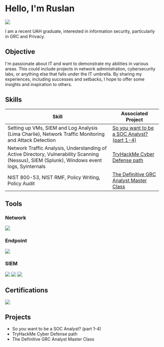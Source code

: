 
# Hello, I'm Ruslan 
<a href="https://www.linkedin.com/in/ruslan-s-gurkov-bb567b237/"><img src="https://img.shields.io/badge/-LinkedIn-0072b1?&style=for-the-badge&logo=linkedin&logoColor=white" /></a>

I am a recent UAH graduate, interested in information security, particularly in GRC and Privacy. 

## Objective
I'm passionate about IT and want to demonstrate my abilities in various areas. This could include projects in network administration, cybersecurity labs, or anything else that falls under the IT umbrella.
By sharing my experiences, including successes and setbacks, I hope to offer some insights and inspiration to others.

## Skills

| Skill                                         | Associated Project         |
|-----------------------------------------------|----------------------------|
| Setting up VMs, SIEM and Log Analysis (Lima Charlie), Network Traffic Monitoring and Attack Detection       | <a href="https://blog.ecapuano.com/p/so-you-want-to-be-a-soc-analyst-part">So you want to be a SOC Analyst? (part 1-4)</a>|
| Network Traffic Analysis, Understanding of Active Directory, Vulnerability Scanning (Nessus), SIEM (Splunk), Windows event logs, Syinternals  | <a href="https://google.com">TryHackMe Cyber Defense path</a>|
|NIST 800-53, NIST RMF, Policy Writing, Policy Audit|<a href="https://blog.ecapuano.com/p/so-you-want-to-be-a-soc-analyst-part">The Definitive GRC Analyst Master Class</a>|



## Tools

### Network
<div>
    <img src="https://img.shields.io/badge/-Wireshark-1679A7?&style=for-the-badge&logo=Wireshark&logoColor=white" />
</div>

### Endpoint
<div>
    <img src="https://img.shields.io/badge/-Microsoft_Defender_for_Endpoint-00A4EF?&style=for-the-badge&logo=Microsoft&logoColor=white" />
</div>

### SIEM
<div>
    <img src="https://img.shields.io/badge/-Microsoft_Sentinel-0078D4?&style=for-the-badge&logo=Microsoft&logoColor=white" />
    <img src="https://img.shields.io/badge/-Splunk-000000?&style=for-the-badge&logo=Splunk&logoColor=white" />
    <img src="https://img.shields.io/badge/-Elastic-005571?&style=for-the-badge&logo=Elastic&logoColor=white" />
</div>

## Certifications
<div>
<img src="https://img.shields.io/badge/-Security%2B-FF0000?&style=for-the-badge&logo=CompTIA&logoColor=white" />
</div>

## Projects
- So you want to be a SOC Analyst? (part 1-4)
- TryHackMe Cyber Defense path
- The Definitive GRC Analyst Master Class
